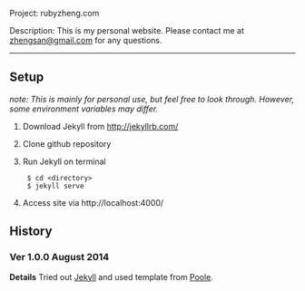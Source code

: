 Project: rubyzheng.com

Description: This is my personal website. Please contact me at [zhengsan@gmail.com](zhengsan@gmail.com) for any questions. 

---

## Setup 

*note: This is mainly for personal use, but feel free to look through. However, some environment variables may differ.*

1. Download Jekyll from http://jekyllrb.com/
2. Clone github repository
3. Run Jekyll on terminal

		$ cd <directory>
		$ jekyll serve

4. Access site via http://localhost:4000/


## History

### Ver 1.0.0 August 2014

**Details** Tried out [Jekyll](http://jekyllrb.com/) and used template from [Poole](getpoole.com).

